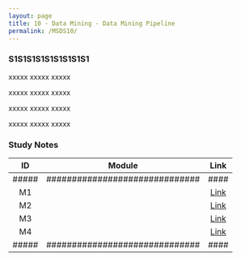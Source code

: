 ```yaml
---
layout: page
title: 10 - Data Mining - Data Mining Pipeline
permalink: /MSDS10/
---
```


<h3>S1S1S1S1S1S1S1S1S1</h3>

xxxxx xxxxx xxxxx

xxxxx xxxxx xxxxx

xxxxx xxxxx xxxxx

xxxxx xxxxx xxxxx

<h3>Study Notes</h3>

| ID  | Module                       |Link|
|:---:|:----------------------------:|:--:|
|#####|##############################|####|
| M1  |   |[Link](/03-MSDS-Courses/MSDS10/M1/)|
| M2  |   |[Link](/03-MSDS-Courses/MSDS10/M2/)|
| M3  |   |[Link](/03-MSDS-Courses/MSDS10/M3/)|
| M4  |   |[Link](/03-MSDS-Courses/MSDS10/M4/)|
|#####|##############################|####|

